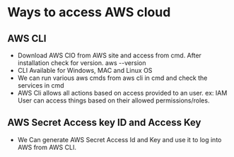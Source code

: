# Ways to access AWS cloud
## AWS CLI
  - Download AWS ClO from AWS site and access from cmd. After installation check for version. aws --version
  - CLI Available for Windows, MAC and Linux OS
  - We can run various aws cmds from aws cli in cmd and check the services in cmd
  - AWS Cli allows all actions based on access provided to an user. ex: IAM User can access things based on their allowed permissions/roles.

## AWS Secret Access key ID and Access Key
  - We Can generate AWS Secret Access Id and Key and use it to log into AWS from AWS CLI.
